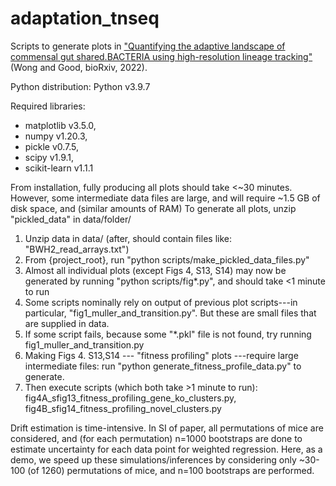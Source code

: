 # adaptation_tnseq
Scripts to generate plots in ["Quantifying the adaptive landscape of commensal gut shared.BACTERIA using high-resolution lineage tracking"](https://www.biorxiv.org/content/10.1101/2022.05.13.491573v1) (Wong and Good, bioRxiv, 2022).

Python distribution: Python v3.9.7

Required libraries: 
- matplotlib v3.5.0, 
- numpy v1.20.3, 
- pickle v0.7.5, 
- scipy v1.9.1,
- scikit-learn v1.1.1

From installation, fully producing all plots should take <~30 minutes. However, some intermediate data files are large, and will require ~1.5 GB of disk space, and (similar amounts of RAM)
To generate all plots, unzip "pickled_data" in data/folder/

1) Unzip data in data/ (after, should contain files like: "BWH2_read_arrays.txt")
2) From {project_root}, run "python scripts/make_pickled_data_files.py"
3) Almost all individual plots (except Figs 4, S13, S14) may now be generated by running "python scripts/fig*.py", and should take <1 minute to run
4) Some scripts nominally rely on output of previous plot scripts---in particular, "fig1_muller_and_transition.py". But these are small files that are supplied in data.
5) If some script fails, because some "*.pkl" file is not found, try running fig1_muller_and_transition.py
6) Making Figs 4. S13,S14 --- "fitness profiling" plots ---require large intermediate files: run "python generate_fitness_profile_data.py" to generate.
7) Then execute scripts (which both take >1 minute to run): fig4A_sfig13_fitness_profiling_gene_ko_clusters.py, fig4B_sfig14_fitness_profiling_novel_clusters.py

Drift estimation is time-intensive. 
In SI of paper, all permutations of mice are considered, 
    and (for each permutation) n=1000 bootstraps are done to estimate uncertainty for each data point for weighted regression.
Here, as a demo, we speed up these simulations/inferences by considering only ~30-100 (of 1260) permutations of mice, and n=100 bootstraps are performed. 